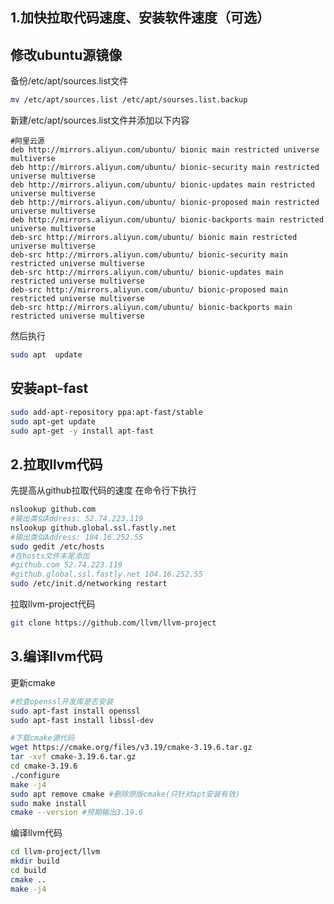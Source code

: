 1.加快拉取代码速度、安装软件速度（可选）
---

修改ubuntu源镜像
---

备份/etc/apt/sources.list文件

```bash
mv /etc/apt/sources.list /etc/apt/sourses.list.backup
```
新建/etc/apt/sources.list文件并添加以下内容

```
#阿里云源
deb http://mirrors.aliyun.com/ubuntu/ bionic main restricted universe multiverse
deb http://mirrors.aliyun.com/ubuntu/ bionic-security main restricted universe multiverse
deb http://mirrors.aliyun.com/ubuntu/ bionic-updates main restricted universe multiverse
deb http://mirrors.aliyun.com/ubuntu/ bionic-proposed main restricted universe multiverse
deb http://mirrors.aliyun.com/ubuntu/ bionic-backports main restricted universe multiverse
deb-src http://mirrors.aliyun.com/ubuntu/ bionic main restricted universe multiverse
deb-src http://mirrors.aliyun.com/ubuntu/ bionic-security main restricted universe multiverse
deb-src http://mirrors.aliyun.com/ubuntu/ bionic-updates main restricted universe multiverse
deb-src http://mirrors.aliyun.com/ubuntu/ bionic-proposed main restricted universe multiverse
deb-src http://mirrors.aliyun.com/ubuntu/ bionic-backports main restricted universe multiverse
```
然后执行
```bash
sudo apt  update
```

安装apt-fast
---
```bash
sudo add-apt-repository ppa:apt-fast/stable
sudo apt-get update
sudo apt-get -y install apt-fast
```

2.拉取llvm代码
---

先提高从github拉取代码的速度
在命令行下执行
```bash
nslookup github.com
#输出类似Address: 52.74.223.119
nslookup github.global.ssl.fastly.net
#输出类似Address: 104.16.252.55
sudo gedit /etc/hosts
#在hosts文件末尾添加
#github.com 52.74.223.119
#github.global.ssl.fastly.net 104.16.252.55
sudo /etc/init.d/networking restart
```

拉取llvm-project代码
```bash
git clone https://github.com/llvm/llvm-project
```

3.编译llvm代码
---

更新cmake
```bash
#检查openssl开发库是否安装
sudo apt-fast install openssl
sudo apt-fast install libssl-dev

#下载cmake源代码
wget https://cmake.org/files/v3.19/cmake-3.19.6.tar.gz
tar -xvf cmake-3.19.6.tar.gz
cd cmake-3.19.6
./configure
make -j4
sudo apt remove cmake #删除原版cmake(只针对apt安装有效)
sudo make install
cmake --version #预期输出3.19.6
```

编译llvm代码
```bash
cd llvm-project/llvm
mkdir build
cd build
cmake ..
make -j4
```